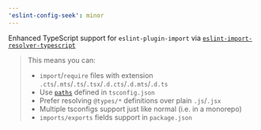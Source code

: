 ```yaml
---
'eslint-config-seek': minor
---
```


Enhanced TypeScript support for `eslint-plugin-import` via [`eslint-import-resolver-typescript`](https://github.com/import-js/eslint-import-resolver-typescript)

> This means you can:
>
> - `import`/`require` files with extension `.cts`/`.mts`/`.ts`/`.tsx`/`.d.cts`/`.d.mts`/`.d.ts`
> - Use [`paths`](https://www.typescriptlang.org/docs/handbook/module-resolution.html#path-mapping) defined in `tsconfig.json`
> - Prefer resolving `@types/*` definitions over plain `.js`/`.jsx`
> - Multiple tsconfigs support just like normal (i.e. in a monorepo)
> - `imports/exports` fields support in `package.json`
